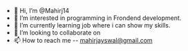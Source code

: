 - 👋 Hi, I’m @Mahirj14
- 👀 I’m interested in programming in Frondend development.
- 🌱 I’m currently learning job where i can show my skills.
- 💞️ I’m looking to collaborate on 
- 📫 How to reach me -- mahirjayswal@gmail.com 


